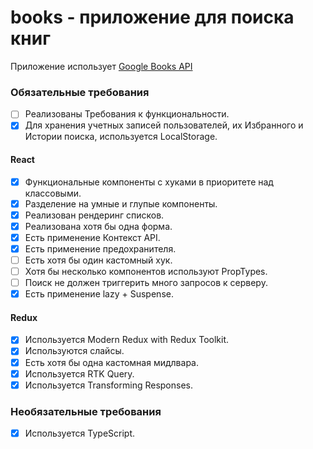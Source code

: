# books - приложение для поиска книг

Приложение использует [Google Books API](https://developers.google.com/books)

### Обязательные требования

- [ ] Реализованы Требования к функциональности.
- [x] Для хранения учетных записей пользователей, их Избранного и Истории поиска, используется LocalStorage.

#### React

- [x] Функциональные компоненты c хуками в приоритете над классовыми.
- [x] Разделение на умные и глупые компоненты.
- [x] Реализован рендеринг списков.
- [x] Реализована хотя бы одна форма.
- [x] Есть применение Контекст API.
- [x] Есть применение предохранителя.
- [ ] Есть хотя бы один кастомный хук.
- [ ] Хотя бы несколько компонентов используют PropTypes.
- [ ] Поиск не должен триггерить много запросов к серверу.
- [x] Есть применение lazy + Suspense.

#### Redux

- [x] Используется Modern Redux with Redux Toolkit.
- [x] Используются слайсы.
- [x] Есть хотя бы одна кастомная мидлвара.
- [x] Используется RTK Query.
- [x] Используется Transforming Responses.

### Необязательные требования

- [x] Используется TypeScript.
